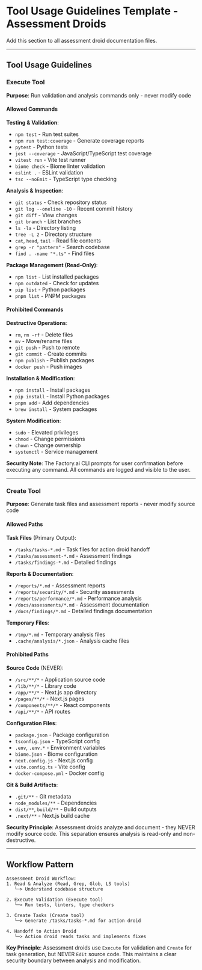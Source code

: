 # Tool Usage Guidelines Template - Assessment Droids

Add this section to all assessment droid documentation files.

---

## Tool Usage Guidelines

### Execute Tool
**Purpose**: Run validation and analysis commands only - never modify code

#### Allowed Commands
**Testing & Validation**:
- `npm test` - Run test suites
- `npm run test:coverage` - Generate coverage reports
- `pytest` - Python tests
- `jest --coverage` - JavaScript/TypeScript test coverage
- `vitest run` - Vite test runner
- `biome check` - Biome linter validation
- `eslint .` - ESLint validation
- `tsc --noEmit` - TypeScript type checking

**Analysis & Inspection**:
- `git status` - Check repository status
- `git log --oneline -10` - Recent commit history
- `git diff` - View changes
- `git branch` - List branches
- `ls -la` - Directory listing
- `tree -L 2` - Directory structure
- `cat`, `head`, `tail` - Read file contents
- `grep -r "pattern"` - Search codebase
- `find . -name "*.ts"` - Find files

**Package Management (Read-Only)**:
- `npm list` - List installed packages
- `npm outdated` - Check for updates
- `pip list` - Python packages
- `pnpm list` - PNPM packages

#### Prohibited Commands
**Destructive Operations**:
- `rm`, `rm -rf` - Delete files
- `mv` - Move/rename files
- `git push` - Push to remote
- `git commit` - Create commits
- `npm publish` - Publish packages
- `docker push` - Push images

**Installation & Modification**:
- `npm install` - Install packages
- `pip install` - Install Python packages
- `pnpm add` - Add dependencies
- `brew install` - System packages

**System Modification**:
- `sudo` - Elevated privileges
- `chmod` - Change permissions
- `chown` - Change ownership
- `systemctl` - Service management

**Security Note**: The Factory.ai CLI prompts for user confirmation before executing any command. All commands are logged and visible to the user.

---

### Create Tool
**Purpose**: Generate task files and assessment reports - never modify source code

#### Allowed Paths
**Task Files** (Primary Output):
- `/tasks/tasks-*.md` - Task files for action droid handoff
- `/tasks/assessment-*.md` - Assessment findings
- `/tasks/findings-*.md` - Detailed findings

**Reports & Documentation**:
- `/reports/*.md` - Assessment reports
- `/reports/security/*.md` - Security assessments
- `/reports/performance/*.md` - Performance analysis
- `/docs/assessments/*.md` - Assessment documentation
- `/docs/findings/*.md` - Detailed findings documentation

**Temporary Files**:
- `/tmp/*.md` - Temporary analysis files
- `.cache/analysis/*.json` - Analysis cache files

#### Prohibited Paths
**Source Code** (NEVER):
- `/src/**/*` - Application source code
- `/lib/**/*` - Library code
- `/app/**/*` - Next.js app directory
- `/pages/**/*` - Next.js pages
- `/components/**/*` - React components
- `/api/**/*` - API routes

**Configuration Files**:
- `package.json` - Package configuration
- `tsconfig.json` - TypeScript config
- `.env`, `.env.*` - Environment variables
- `biome.json` - Biome configuration
- `next.config.js` - Next.js config
- `vite.config.ts` - Vite config
- `docker-compose.yml` - Docker config

**Git & Build Artifacts**:
- `.git/**` - Git metadata
- `node_modules/**` - Dependencies
- `dist/**`, `build/**` - Build outputs
- `.next/**` - Next.js build cache

**Security Principle**: Assessment droids analyze and document - they NEVER modify source code. This separation ensures analysis is read-only and non-destructive.

---

## Workflow Pattern

```
Assessment Droid Workflow:
1. Read & Analyze (Read, Grep, Glob, LS tools)
   └─> Understand codebase structure
   
2. Execute Validation (Execute tool)
   └─> Run tests, linters, type checkers
   
3. Create Tasks (Create tool)
   └─> Generate /tasks/tasks-*.md for action droid
   
4. Handoff to Action Droid
   └─> Action droid reads tasks and implements fixes
```

**Key Principle**: Assessment droids use `Execute` for validation and `Create` for task generation, but NEVER `Edit` source code. This maintains a clear security boundary between analysis and modification.
